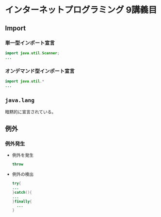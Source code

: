 # インターネットプログラミング 9講義目

## Import

### 単一型インポート宣言

```java
import java.util.Scanner;
...
```

### オンデマンド型インポート宣言

```java
import java.util.*
...
```

## `java.lang`

暗黙的に宣言されている。

## 例外

### 例外発生

- 例外を発生

  ```java
  throw
  ```

- 例外の検出

  ```java
  try{
  ...
  }catch(){
  ...
  }finally{
    ...
  }
  ```

